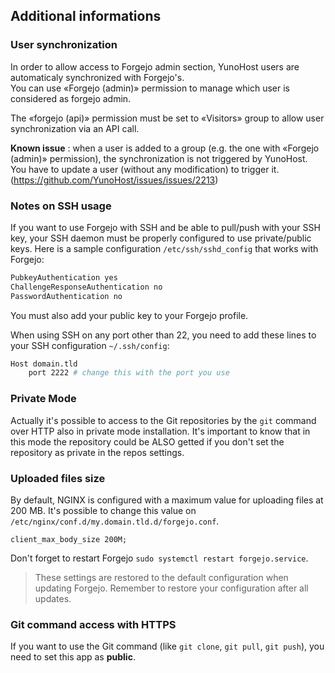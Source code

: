## Additional informations

### User synchronization
In order to allow access to Forgejo admin section, YunoHost users are automaticaly synchronized with Forgejo's.  
You can use «Forgejo (admin)» permission to manage which user is considered as forgejo admin.

The «forgejo (api)» permission must be set to «Visitors» group to allow user synchronization via an API call.

**Known issue** : when a user is added to a group (e.g. the one with «Forgejo (admin)» permission), the synchronization is not triggered by YunoHost. You have to update a user (without any modification) to trigger it. (https://github.com/YunoHost/issues/issues/2213)

### Notes on SSH usage

If you want to use Forgejo with SSH and be able to pull/push with your SSH key, your SSH daemon must be properly configured to use private/public keys. Here is a sample configuration `/etc/ssh/sshd_config` that works with Forgejo:

```bash
PubkeyAuthentication yes
ChallengeResponseAuthentication no
PasswordAuthentication no
```

You must also add your public key to your Forgejo profile.

When using SSH on any port other than 22, you need to add these lines to your SSH configuration `~/.ssh/config`:

```bash
Host domain.tld
    port 2222 # change this with the port you use
```

### Private Mode

Actually it's possible to access to the Git repositories by the `git` command over HTTP also in private mode installation. It's important to know that in this mode the repository could be ALSO getted if you don't set the repository as private in the repos settings.

### Uploaded files size
By default, NGINX is configured with a maximum value for uploading files at 200 MB. It's possible to change this value on `/etc/nginx/conf.d/my.domain.tld.d/forgejo.conf`.
```
client_max_body_size 200M;
```
Don't forget to restart Forgejo `sudo systemctl restart forgejo.service`.

> These settings are restored to the default configuration when updating Forgejo. Remember to restore your configuration after all updates.

### Git command access with HTTPS

If you want to use the Git command (like `git clone`, `git pull`, `git push`), you need to set this app as **public**.
